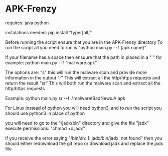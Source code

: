 # APK-Frenzy

requires:
java
python

instalations needed:
pip install "typer[all]"

Before running the script ensure that you are in the APK-Frenzy directory
To run the script all you need to run is "python main.py --f {apk name}"

If your filename has a space then ensuure that the path in placed in a " " for example: python main.py --f "mal ware.apk"

The options are:
"s" this will run the malware scan and provide more information in the output
"r" This will extract all the http/https requests and return the result
"sr" This will both run the malware scan and extract all the http/https requests

Example: python main.py sr --f .\malware\BadNews.A.apk


For Linux
instead of python you will need python3, and to run the script you should use python3 in place of python

you will need to go to the "/jadx/bin" directory and give the file "jadx" execute permissions:
"chmod +x jadx"

if you receive the error saying "/bin/sh: 1: jadx/bin/jadx: not found" then you should either redownload the git repo or download jadx and replace the jadx file